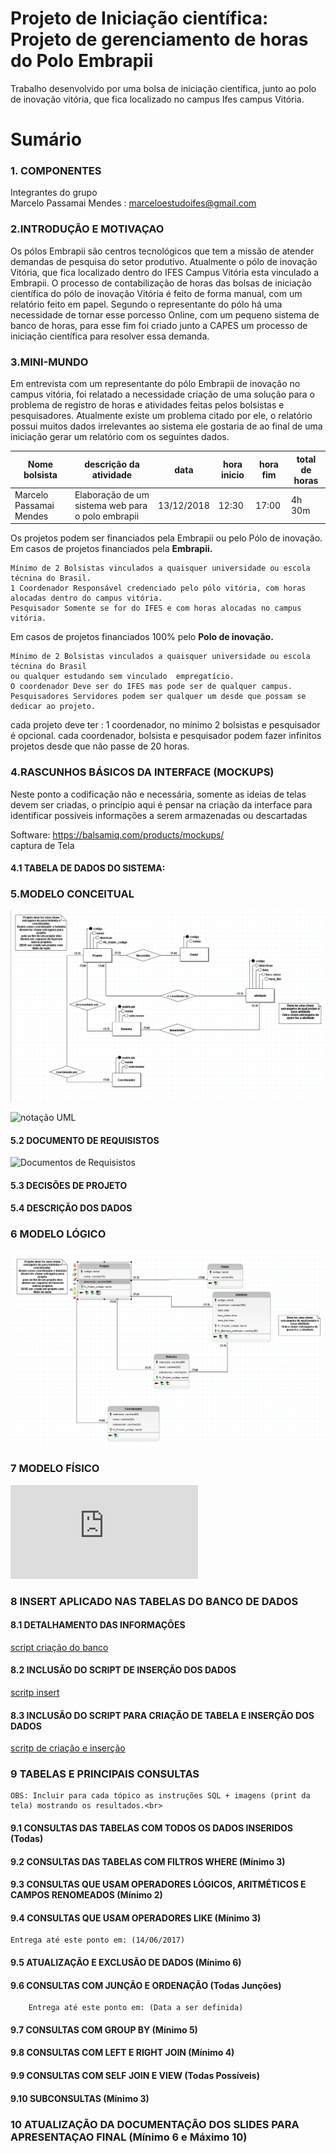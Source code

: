 # Projeto de Iniciação científica:  Projeto de gerenciamento de horas do Polo Embrapii
Trabalho desenvolvido por uma bolsa de iniciação científica, junto ao polo de inovação vitória, que fica localizado no campus Ifes campus Vitória.

# Sumário

### 1. COMPONENTES<br>
Integrantes do grupo<br>
Marcelo Passamai Mendes : marceloestudoifes@gmail.com<br>

### 2.INTRODUÇÃO E MOTIVAÇAO<br>
Os pólos Embrapii são centros tecnológicos que tem a missão de atender demandas de pesquisa do setor produtivo.
Atualmente o pólo de inovação Vitória, que fica localizado dentro do IFES Campus Vitória esta vinculado a Embrapii.
O processo de contabilização de horas das bolsas de iniciação científica do pólo de inovação Vitória é feito de forma manual, com um relatório feito em papel.
Segundo o representante do pólo há uma necessidade de tornar esse porcesso Online, com um pequeno sistema de banco de horas,
para esse fim foi criado junto a CAPES um processo de iniciação científica para resolver essa demanda. 

    
### 3.MINI-MUNDO<br>

Em entrevista com um representante do pólo Embrapii de inovação no campus vitória, foi relatado a necessidade criação de uma solução para o problema de registro de horas e atividades feitas pelos bolsistas e pesquisadores.
Atualmente existe um problema citado por ele, o relatório possui muitos dados irrelevantes ao sistema ele gostaria de ao final de uma iniciação gerar um relatório com os seguintes dados.   

|Nome bolsista| descrição da atividade| data | hora inicio | hora fim | total de horas|
|----|----|----|----|----|----|
| Marcelo Passamai Mendes | Elaboração de um sistema web para o polo embrapii | 13/12/2018 | 12:30 | 17:00 | 4h 30m |


Os projetos podem ser financiados pela Embrapii ou pelo Pólo de inovação.
Em casos de projetos financiados pela **Embrapii.** 
```
Mínimo de 2 Bolsistas vinculados a quaisquer universidade ou escola técnina do Brasil.
1 Coordenador Responsável credenciado pelo pólo vitória, com horas alocadas dentro do campus vitória.
Pesquisador Somente se for do IFES e com horas alocadas no campus vitória. 
```
Em casos de projetos financiados 100% pelo **Polo de inovação.**
```
Mínimo de 2 Bolsistas vinculados a quaisquer universidade ou escola técnina do Brasil
ou qualquer estudando sem vinculado  empregatício.
O coordenador Deve ser do IFES mas pode ser de qualquer campus.
Pesquisadores Servidores podem ser qualquer um desde que possam se dedicar ao projeto.
```
cada projeto deve ter :
1 coordenador, no mínimo 2 bolsistas e pesquisador é opcional. 
cada coordenador, bolsista e pesquisador podem fazer infinitos projetos desde que não passe de 20 horas.
 

### 4.RASCUNHOS BÁSICOS DA INTERFACE (MOCKUPS)<br>
Neste ponto a codificação não e necessária, somente as ideias de telas devem ser criadas, o princípio aqui é pensar na criação da interface para identificar possíveis informações a serem armazenadas ou descartadas <br>

Software: https://balsamiq.com/products/mockups/<br>
captura de Tela<br>

#### 4.1 TABELA DE DADOS DO SISTEMA:


### 5.MODELO CONCEITUAL<br>
  
![modelo](https://github.com/MarceloMendes94/Banco-de-horas/blob/master/BD/Modelos/modelo_conceitual_imagem.PNG)  

![notação UML](https://github.com/MarceloMendes94/Banco-de-horas/blob/master/An%C3%A1lise/digrama%20de%20classes.PNG)  

#### 5.2 DOCUMENTO DE REQUISISTOS

![Documentos de Requisistos](https://github.com/MarceloMendes94/Banco-de-horas/tree/master/)

#### 5.3 DECISÕES DE PROJETO
  

#### 5.4 DESCRIÇÃO DOS DADOS 



### 6	MODELO LÓGICO<br>

![modelo lógico](https://github.com/MarceloMendes94/Banco-de-horas/blob/master/BD/Modelos/modelo_logico_imagem.PNG)

### 7	MODELO FÍSICO<br>

![modelo físico](https://github.com/MarceloMendes94/Banco-de-horas/blob/master/BD/Modelos/modelo_fisico.sql)         
        
### 8	INSERT APLICADO NAS TABELAS DO BANCO DE DADOS<br>
#### 8.1 DETALHAMENTO DAS INFORMAÇÕES
[script criação do banco](https://github.com/MarceloMendes94/Banco-de-horas/blob/master/BD/script/create.sql)


#### 8.2 INCLUSÃO DO SCRIPT DE INSERÇÃO DOS DADOS

[scritp insert](https://github.com/MarceloMendes94/Banco-de-horas/blob/master/BD/script/insert.sql)

#### 8.3 INCLUSÃO DO SCRIPT PARA CRIAÇÃO DE TABELA E INSERÇÃO DOS DADOS
[scritp de criação e inserção](https://github.com/MarceloMendes94/Banco-de-horas/blob/master/BD/script/create%20insert.sql)
        

### 9	TABELAS E PRINCIPAIS CONSULTAS<br>
    OBS: Incluir para cada tópico as instruções SQL + imagens (print da tela) mostrando os resultados.<br>
#### 9.1	CONSULTAS DAS TABELAS COM TODOS OS DADOS INSERIDOS (Todas) <br>
#### 9.2	CONSULTAS DAS TABELAS COM FILTROS WHERE (Mínimo 3)<br>
#### 9.3	CONSULTAS QUE USAM OPERADORES LÓGICOS, ARITMÉTICOS E CAMPOS RENOMEADOS (Mínimo 2)<br>
#### 9.4	CONSULTAS QUE USAM OPERADORES LIKE (Mínimo 3) <br>
    Entrega até este ponto em: (14/06/2017)
#### 9.5	ATUALIZAÇÃO E EXCLUSÃO DE DADOS (Mínimo 6)<br>
#### 9.6	CONSULTAS COM JUNÇÃO E ORDENAÇÃO (Todas Junções)<br>
        Entrega até este ponto em: (Data a ser definida)
#### 9.7	CONSULTAS COM GROUP BY (Mínimo 5)<br>
#### 9.8	CONSULTAS COM LEFT E RIGHT JOIN (Mínimo 4)<br>
#### 9.9	CONSULTAS COM SELF JOIN E VIEW (Todas Possíveis)<br>
#### 9.10	SUBCONSULTAS (Mínimo 3)<br>
### 10	ATUALIZAÇÃO DA DOCUMENTAÇÃO DOS SLIDES PARA APRESENTAÇAO FINAL (Mínimo 6 e Máximo 10)<br>

